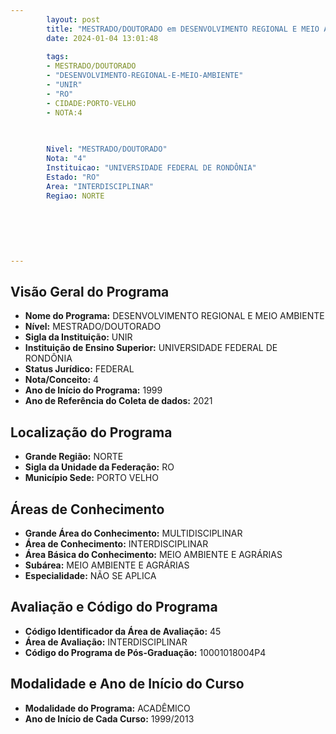 ```yaml
---
        layout: post
        title: "MESTRADO/DOUTORADO em DESENVOLVIMENTO REGIONAL E MEIO AMBIENTE na UNIR  "
        date: 2024-01-04 13:01:48
     
        tags:
        - MESTRADO/DOUTORADO
        - "DESENVOLVIMENTO-REGIONAL-E-MEIO-AMBIENTE"
        - "UNIR"
        - "RO"
        - CIDADE:PORTO-VELHO
        - NOTA:4
        
       

        Nivel: "MESTRADO/DOUTORADO"
        Nota: "4"
        Instituicao: "UNIVERSIDADE FEDERAL DE RONDÔNIA"
        Estado: "RO"
        Area: "INTERDISCIPLINAR"
        Regiao: NORTE
        
        
        
        
        
        
---
```

## Visão Geral do Programa
- **Nome do Programa:** DESENVOLVIMENTO REGIONAL E MEIO AMBIENTE
- **Nível:** MESTRADO/DOUTORADO
- **Sigla da Instituição:** UNIR
- **Instituição de Ensino Superior:** UNIVERSIDADE FEDERAL DE RONDÔNIA
- **Status Jurídico:** FEDERAL
- **Nota/Conceito:** 4
- **Ano de Início do Programa:** 1999
- **Ano de Referência do Coleta de dados:** 2021

## Localização do Programa
- **Grande Região:** NORTE
- **Sigla da Unidade da Federação:** RO
- **Município Sede:** PORTO VELHO

## Áreas de Conhecimento
- **Grande Área do Conhecimento:** MULTIDISCIPLINAR
- **Área de Conhecimento:** INTERDISCIPLINAR
- **Área Básica do Conhecimento:** MEIO AMBIENTE E AGRÁRIAS
- **Subárea:** MEIO AMBIENTE E AGRÁRIAS
- **Especialidade:** NÃO SE APLICA

## Avaliação e Código do Programa
- **Código Identificador da Área de Avaliação:** 45
- **Área de Avaliação:** INTERDISCIPLINAR
- **Código do Programa de Pós-Graduação:** 10001018004P4


## Modalidade e Ano de Início do Curso
- **Modalidade do Programa:** ACADÊMICO
- **Ano de Início de Cada Curso:** 1999/2013
